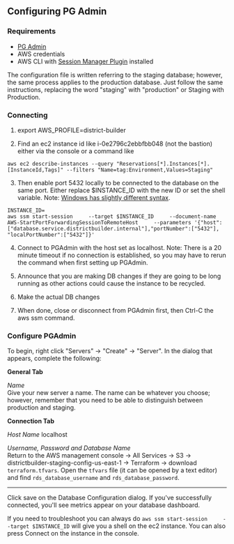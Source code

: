 ## Configuring PG Admin

### Requirements

- [PG Admin](https://www.pgadmin.org/)
- AWS credentials
- AWS CLI with [Session Manager Plugin](https://docs.aws.amazon.com/systems-manager/latest/userguide/session-manager-working-with-install-plugin.html) installed

The configuration file is written referring to the staging database; however, the same process applies to the production database. Just follow the same instructions, replacing the word "staging" with "production" or Staging with Production.


### Connecting
1. export AWS_PROFILE=district-builder

2. Find an ec2 instance id like i-0e2796c2ebbfbb048 (not the bastion) either via the console or a command like 

```
aws ec2 describe-instances --query "Reservations[*].Instances[*].[InstanceId,Tags]" --filters "Name=tag:Environment,Values=Staging"
```

3. Then enable port 5432 locally to be connected to the database on the same port. Either replace $INSTANCE_ID with the new ID or set the shell variable. Note: [Windows has slightly different syntax](https://docs.aws.amazon.com/systems-manager/latest/userguide/session-manager-working-with-sessions-start.html#sessions-remote-port-forwarding).

```
INSTANCE_ID=
aws ssm start-session     --target $INSTANCE_ID     --document-name AWS-StartPortForwardingSessionToRemoteHost     --parameters '{"host":["database.service.districtbuilder.internal"],"portNumber":["5432"], "localPortNumber":["5432"]}'
```

4. Connect to PGAdmin with the host set as localhost. Note: There is a 20 minute timeout if no connection is established, so you may have to rerun the command when first setting up PGAdmin.

5. Announce that you are making DB changes if they are going to be long running as other actions could cause the instance to be recycled.

6. Make the actual DB changes

7. When done, close or disconnect from PGAdmin first, then Ctrl-C the aws ssm command.

### Configure PGAdmin

To begin, right click "Servers" &#8594; "Create" &#8594; "Server". In the dialog that appears, complete the following:


**General Tab**

_Name_<br>
Give your new server a name. The name can be whatever you choose; however, remember that you need to be able to distinguish between production and staging.


**Connection Tab**

_Host Name_ localhost

_Username, Password and Database Name_<br>
Return to the AWS management console &#8594; All Services &#8594; S3 &#8594; districtbuilder-staging-config-us-east-1 &#8594; Terraform &#8594; download `terraform.tfvars`. Open the `tfvars` file (it can be opened by a text editor) and find `rds_database_username` and `rds_database_password`.

---

Click save on the Database Configuration dialog. If you've successfully connected, you'll see metrics appear on your database dashboard.

If you need to troubleshoot you can always do ```aws ssm start-session     --target $INSTANCE_ID``` will give you a shell on the ec2 instance. You can also press Connect on the instance in the console.